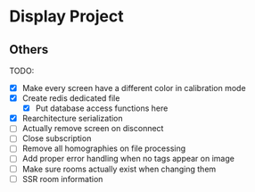 # Display Project

## Others

TODO:

- [x] Make every screen have a different color in calibration mode
- [x] Create redis dedicated file
  - [x] Put database access functions here
- [x] Rearchitecture serialization
- [ ] Actually remove screen on disconnect
- [ ] Close subscription
- [ ] Remove all homographies on file processing
- [ ] Add proper error handling when no tags appear on image
- [ ] Make sure rooms actually exist when changing them
- [ ] SSR room information
